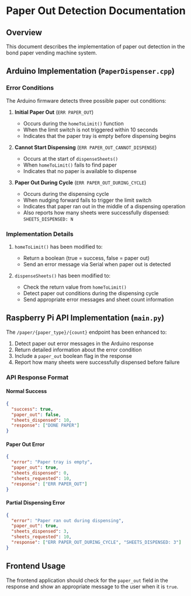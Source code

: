 # Paper Out Detection Documentation

## Overview

This document describes the implementation of paper out detection in the bond paper vending machine system.

## Arduino Implementation (`PaperDispenser.cpp`)

### Error Conditions

The Arduino firmware detects three possible paper out conditions:

1. **Initial Paper Out** (`ERR PAPER_OUT`)

   - Occurs during the `homeToLimit()` function
   - When the limit switch is not triggered within 10 seconds
   - Indicates that the paper tray is empty before dispensing begins

2. **Cannot Start Dispensing** (`ERR PAPER_OUT_CANNOT_DISPENSE`)

   - Occurs at the start of `dispenseSheets()`
   - When `homeToLimit()` fails to find paper
   - Indicates that no paper is available to dispense

3. **Paper Out During Cycle** (`ERR PAPER_OUT_DURING_CYCLE`)
   - Occurs during the dispensing cycle
   - When nudging forward fails to trigger the limit switch
   - Indicates that paper ran out in the middle of a dispensing operation
   - Also reports how many sheets were successfully dispensed: `SHEETS_DISPENSED: N`

### Implementation Details

1. `homeToLimit()` has been modified to:

   - Return a boolean (true = success, false = paper out)
   - Send an error message via Serial when paper out is detected

2. `dispenseSheets()` has been modified to:
   - Check the return value from `homeToLimit()`
   - Detect paper out conditions during the dispensing cycle
   - Send appropriate error messages and sheet count information

## Raspberry Pi API Implementation (`main.py`)

The `/paper/{paper_type}/{count}` endpoint has been enhanced to:

1. Detect paper out error messages in the Arduino response
2. Return detailed information about the error condition
3. Include a `paper_out` boolean flag in the response
4. Report how many sheets were successfully dispensed before failure

### API Response Format

#### Normal Success

```json
{
  "success": true,
  "paper_out": false,
  "sheets_dispensed": 10,
  "response": ["DONE PAPER"]
}
```

#### Paper Out Error

```json
{
  "error": "Paper tray is empty",
  "paper_out": true,
  "sheets_dispensed": 0,
  "sheets_requested": 10,
  "response": ["ERR PAPER_OUT"]
}
```

#### Partial Dispensing Error

```json
{
  "error": "Paper ran out during dispensing",
  "paper_out": true,
  "sheets_dispensed": 3,
  "sheets_requested": 10,
  "response": ["ERR PAPER_OUT_DURING_CYCLE", "SHEETS_DISPENSED: 3"]
}
```

## Frontend Usage

The frontend application should check for the `paper_out` field in the response and show an appropriate message to the user when it is `true`.
